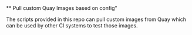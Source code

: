 ##
** Pull custom Quay Images based on config"

The scripts provided in this repo can pull custom images from Quay which
can be used by other CI systems to test those images.
